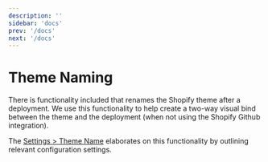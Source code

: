 ```yaml
---
description: ''
sidebar: 'docs'
prev: '/docs'
next: '/docs'
---
```


# Theme Naming

There is functionality included that renames the Shopify theme after a deployment. We use this functionality to help create a two-way visual bind between the theme and the deployment (when not using the Shopify Github integration).

The [Settings > Theme Name](/settings/theme-name/) elaborates on this functionality by outlining relevant configuration settings.

